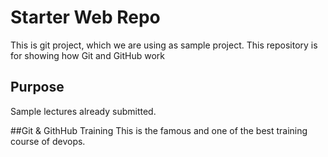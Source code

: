 # Starter Web Repo
This is git project, which we are using as sample project.
This repository is for showing how Git and GitHub work

## Purpose

Sample lectures already submitted.

##Git & GithHub Training
This is the famous and one of the best training course of devops.
